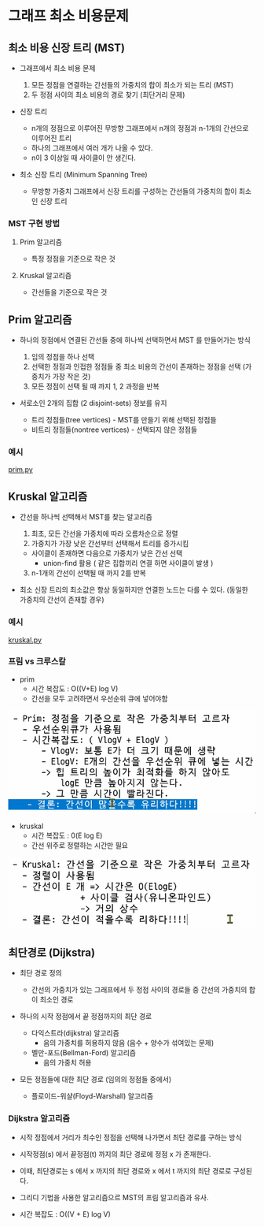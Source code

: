 # 그래프 최소 비용문제
## 최소 비용 신장 트리 (MST)
- 그래프에서 최소 비용 문제
    1. 모든 정점을 연결하는 간선들의 가중치의 합이 최소가 되는 트리 (MST)
    2. 두 정점 사이의 최소 비용의 경로 찾기 (최단거리 문제)
    
- 신장 트리
    - n개의 정점으로 이루어진 무방향 그래프에서 n개의 정점과 n-1개의 간선으로 이루어진 트리
    - 하나의 그래프에서 여러 개가 나올 수 있다.
    - n이 3 이상일 때 사이클이 안 생긴다.
    

- 최소 신장 트리 (Minimum Spanning Tree)
    - 무방향 가중치 그래프에서 신장 트리를 구성하는 간선들의 가중치의 합이 최소인 신장 트리
    

### MST 구현 방법
1. Prim 알고리즘
    - 특정 정점을 기준으로 작은 것
    
2. Kruskal 알고리즘
    - 간선들을 기준으로 작은 것
    
## Prim 알고리즘
- 하나의 정점에서 연결된 간선들 중에 하나씩 선택하면서 MST 를 만들어가는 방식
    1) 임의 정점을 하나 선택
    2) 선택한 정점과 인접한 정점들 중 최소 비용의 간선이 존재하는 정점을 선택 (가중치가 가장 작은 것)
    3) 모든 정점이 선택 될 때 까지 1, 2 과정을 반복
    
- 서로소인 2개의 집합 (2 disjoint-sets) 정보를 유지
    - 트리 정점들(tree vertices) - MST를 만들기 위해 선택된 정점들
    - 비트리 정점들(nontree vertices) - 선택되지 않은 정점들
  
### 예시
[prim.py](../Algorithm_Problem_Solving/250320/prim.py)

## Kruskal 알고리즘
- 간선을 하나씩 선택해서 MST를 찾는 알고리즘
  1) 최초, 모든 간선을 가중치에 따라 오름차순으로 정렬
  2) 가중치가 가장 낮은 간선부터 선택해서 트리를 증가시킴
    - 사이클이 존재하면 다음으로 가중치가 낮은 간선 선택
        - union-find 활용 ( 같은 집합끼리 연결 하면 사이클이 발생 )
  3) n-1개의 간선이 선택될 때 까지 2를 반복
  
- 최소 신장 트리의 최소값은 항상 동일하지만 연결한 노드는 다를 수 있다. (동일한 가중치의 간선이 존재할 경우)

### 예시
[kruskal.py](../Algorithm_Problem_Solving/250320/kruskal.py)

### 프림 vs 크루스칼
- prim
    - 시간 복잡도 : O((V+E) log V)
    - 간선을 모두 고려하면서 우선순위 큐에 넣어야함
  
![img.png](prim.png)


- kruskal 
    - 시간 복잡도 : 0(E log E)
    - 간선 위주로 정렬하는 시간만 필요
      
![img.png](kruskal.png)
      

## 최단경로 (Dijkstra)
- 최단 경로 정의
    - 간선의 가중치가 있는 그래프에서 두 정점 사이의 경로들 중 간선의 가중치의 합이 최소인 경로
  
- 하나의 시작 정점에서 끝 정점까지의 최단 경로
    - 다익스트라(dijkstra) 알고리즘
        - 음의 가중치를 허용하지 않음 (음수 + 양수가 섞여있는 문제)
    - 벨만-포드(Bellman-Ford) 알고리즘
        - 음의 가중치 허용
  
- 모든 정점들에 대한 최단 경로 (임의의 정점들 중에서)
    - 플로이드-워샬(Floyd-Warshall) 알고리즘
  

### Dijkstra 알고리즘
- 시작 정점에서 거리가 최수인 정점을 선택해 나가면서 최단 경로를 구하는 방식
- 시작정점(s) 에서 끝정점(t) 까지의 최단 경로에 정점 x 가 존재한다.
- 이때, 최단경로는 s 에서 x 까지의 최단 경로와 x 에서 t 까지의 최단 경로로 구성된다.

- 그리디 기법을 사용한 알고리즘으르 MST의 프림 알고리즘과 유사.

- 시간 복잡도 : O((V + E) log V)